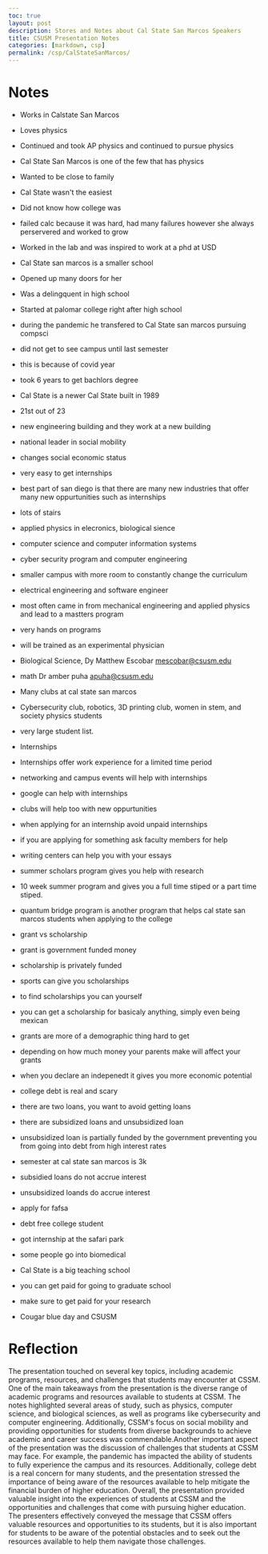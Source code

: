 ```yaml
---
toc: true
layout: post
description: Stores and Notes about Cal State San Marcos Speakers
title: CSUSM Presentation Notes
categories: [markdown, csp]
permalink: /csp/CalStateSanMarcos/
---
```


# Notes
- Works in Calstate San Marcos
- Loves physics
- Continued and took AP physics and continued to pursue physics
- Cal State San Marcos is one of the few that has physics
- Wanted to be close to family
- Cal State wasn't the easiest
- Did not know how college was 
- failed calc because it was hard, had many failures however she always perservered and worked to grow
- Worked in the lab and was inspired to work at a phd at USD
- Cal State san marcos is a smaller school
- Opened up many doors for her

- Was a delingquent in high school
- Started at palomar college right after high school
- during the pandemic he transfered to Cal State san marcos pursuing compsci
- did not get to see campus until last semester
- this is because of covid year
- took 6 years to get bachlors degree
- Cal State is a newer Cal State built in 1989
- 21st out of 23
- new engineering building and they work at a new building
- national leader in social mobility
- changes social economic status 
- very easy to get internships
- best part of san diego is that there are many new industries that offer many new oppurtunities such as internships
- lots of stairs
- applied physics in elecronics, biological sience
- computer science and computer information systems
- cyber security program and computer engineering
- smaller campus with more room to constantly change the curriculum
- electrical engineering and software engineer
- most often came in from mechanical engineering and applied physics and lead to a mastters program
- very hands on programs
- will be trained as an experimental physician
- Biological Science, Dy Matthew Escobar mescobar@csusm.edu
- math Dr amber puha apuha@csusm.edu
- Many clubs at cal state san marcos
- Cybersecurity club, robotics, 3D printing club, women in stem, and society physics students
- very large student list.
- Internships
- Internships offer work experience for a limited time period
- networking and campus events will help with internships
- google can help with internships
- clubs will help too with new oppurtunities
- when applying for an internship avoid unpaid internships
- if you are applying for something ask faculty members for help
- writing centers can help you with your essays
- summer scholars program gives you help with research
- 10 week summer program and gives you a full time stiped or a part time stiped.
- quantum bridge program is another program that helps cal state san marcos students when applying to the college
- grant vs scholarship
- grant is government funded money
- scholarship is privately funded
- sports can give you scholarships
- to find scholarships you can yourself
- you can get a scholarship for basicaly anything, simply even being mexican
- grants are more of a demographic thing hard to get
- depending on how much money your parents make will affect your grants
- when you declare an indepenedt it gives you more economic potential
- college debt is real and scary
- there are two loans, you want to avoid getting loans 
- there are subsidized loans and unsubsidized loan
- unsubsidized loan is partially funded by the government preventing you from going into debt from high interest rates
- semester at cal state san marcos is 3k
- subsidied loans do not accrue interest
- unsubsidized loands do accrue interest
- apply for fafsa
- debt free college student
- got internship at the safari park
- some people go into biomedical
- Cal State is a big teaching school
- you can get paid for going to graduate school
- make sure to get paid for your research
- Cougar blue day and CSUSM


# Reflection

The presentation touched on several key topics, including academic programs, resources, and challenges that students may encounter at CSSM.
One of the main takeaways from the presentation is the diverse range of academic programs and resources available to students at CSSM. The notes highlighted several areas of study, such as physics, computer science, and biological sciences, as well as programs like cybersecurity and computer engineering. Additionally, CSSM's focus on social mobility and providing opportunities for students from diverse backgrounds to achieve academic and career success was commendable.Another important aspect of the presentation was the discussion of challenges that students at CSSM may face. For example, the pandemic has impacted the ability of students to fully experience the campus and its resources. Additionally, college debt is a real concern for many students, and the presentation stressed the importance of being aware of the resources available to help mitigate the financial burden of higher education. Overall, the presentation provided valuable insight into the experiences of students at CSSM and the opportunities and challenges that come with pursuing higher education. The presenters effectively conveyed the message that CSSM offers valuable resources and opportunities to its students, but it is also important for students to be aware of the potential obstacles and to seek out the resources available to help them navigate those challenges.